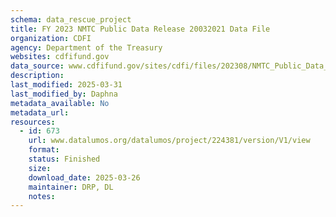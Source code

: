 ```yaml
---
schema: data_rescue_project 
title: FY 2023 NMTC Public Data Release 20032021 Data File
organization: CDFI
agency: Department of the Treasury
websites: cdfifund.gov
data_source: www.cdfifund.gov/sites/cdfi/files/202308/NMTC_Public_Data_Release_includes_FY_2021_Data_final.xlsx
description: 
last_modified: 2025-03-31
last_modified_by: Daphna
metadata_available: No
metadata_url: 
resources:
  - id: 673
    url: www.datalumos.org/datalumos/project/224381/version/V1/view
    format: 
    status: Finished
    size: 
    download_date: 2025-03-26
    maintainer: DRP, DL
    notes: 
---
```

